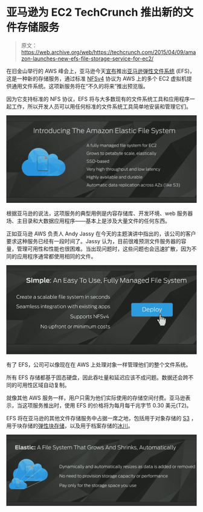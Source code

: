 # 亚马逊为 EC2 TechCrunch 推出新的文件存储服务

> 原文：<https://web.archive.org/web/https://techcrunch.com/2015/04/09/amazon-launches-new-efs-file-storage-service-for-ec2/>

在旧金山举行的 AWS 峰会上，亚马逊今天[宣布](https://web.archive.org/web/20230129232135/https://aws.amazon.com/blogs/aws/amazon-elastic-file-system-shared-file-storage-for-amazon-ec2/)推出[亚马逊弹性文件系统](https://web.archive.org/web/20230129232135/https://aws.amazon.com/efs/) (EFS)，这是一种新的存储服务，通过标准 [NFSv4](https://web.archive.org/web/20230129232135/https://en.wikipedia.org/wiki/Network_File_System) 协议为 AWS 上的多个 EC2 虚拟机提供通用文件系统。这项新服务将在“不久的将来”推出预览版。

因为它支持标准的 NFS 协议，EFS 将与大多数现有的文件系统工具和应用程序一起工作，所以开发人员可以用任何标准的文件系统工具简单地安装和管理它们。

![2015-04-09_1046_001](img/89d76fefec6d7c50ad00f4d1730c1d51.png)

根据亚马逊的说法，这项服务的典型用例是内容存储库、开发环境、web 服务器场、主目录和大数据应用程序——基本上是涉及大量文件的任何东西。

正如亚马逊 AWS 负责人 Andy Jassy 在今天的主题演讲中指出的，该公司的客户要求这种服务已经有一段时间了。Jassy 认为，目前很难预测文件服务器的容量，管理可用性和性能也很困难。当出现问题时，这些问题也会迅速扩散，因为不同的应用程序通常都使用相同的文件。

![2015-04-09_1047](img/c297106dd3112c421c466c71ce7f163d.png)

有了 EFS，公司可以像现在在 AWS 上处理对象一样管理他们的整个文件系统。

所有 EFS 存储都基于固态硬盘，因此吞吐量和延迟应该不成问题。数据还会跨不同的可用性区域自动复制。

就像其他 AWS 服务一样，用户只需为他们实际使用的存储空间付费。亚马逊表示，当这项服务推出时，使用 EFS 的价格将为每月每千兆字节 0.30 美元(T2)。

EFS 将在亚马逊的其他文件存储服务中占据一席之地，包括用于对象存储的 [S3](https://web.archive.org/web/20230129232135/https://aws.amazon.com/s3/) ，用于块存储的[弹性块存储](https://web.archive.org/web/20230129232135/https://aws.amazon.com/ebs/)，以及用于档案存储的[冰川](https://web.archive.org/web/20230129232135/https://aws.amazon.com/glacier/)。

![2015-04-09_1047_001](img/22d95ebff7ef7290964d42157ae6beba.png)